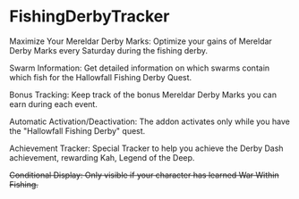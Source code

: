 # FishingDerbyTracker

Maximize Your Mereldar Derby Marks: Optimize your gains of Mereldar Derby Marks every Saturday during the fishing derby.
    
Swarm Information: Get detailed information on which swarms contain which fish for the Hallowfall Fishing Derby Quest.
    
Bonus Tracking: Keep track of the bonus Mereldar Derby Marks you can earn during each event.
    
Automatic Activation/Deactivation: The addon activates only while you have the "Hallowfall Fishing Derby" quest.
    
Achievement Tracker: Special Tracker to help you achieve the Derby Dash achievement, rewarding Kah, Legend of the Deep.
    
~~Conditional Display: Only visible if your character has learned War Within Fishing.~~
